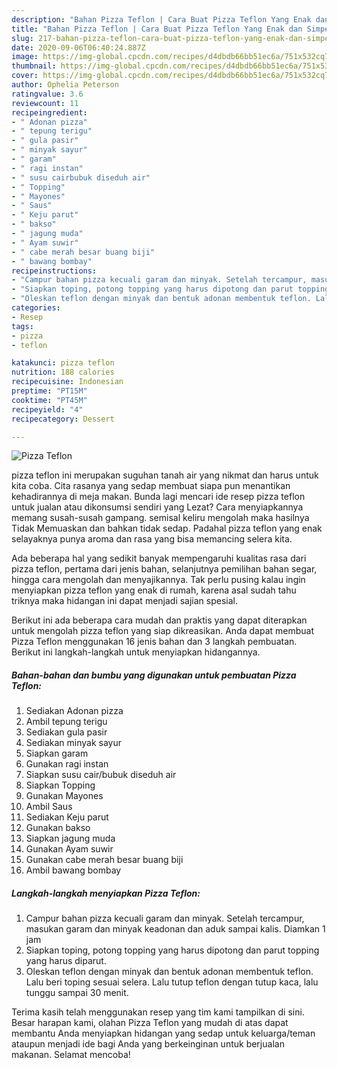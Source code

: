 ```yaml
---
description: "Bahan Pizza Teflon | Cara Buat Pizza Teflon Yang Enak dan Simpel"
title: "Bahan Pizza Teflon | Cara Buat Pizza Teflon Yang Enak dan Simpel"
slug: 217-bahan-pizza-teflon-cara-buat-pizza-teflon-yang-enak-dan-simpel
date: 2020-09-06T06:40:24.887Z
image: https://img-global.cpcdn.com/recipes/d4dbdb66bb51ec6a/751x532cq70/pizza-teflon-foto-resep-utama.jpg
thumbnail: https://img-global.cpcdn.com/recipes/d4dbdb66bb51ec6a/751x532cq70/pizza-teflon-foto-resep-utama.jpg
cover: https://img-global.cpcdn.com/recipes/d4dbdb66bb51ec6a/751x532cq70/pizza-teflon-foto-resep-utama.jpg
author: Ophelia Peterson
ratingvalue: 3.6
reviewcount: 11
recipeingredient:
- " Adonan pizza"
- " tepung terigu"
- " gula pasir"
- " minyak sayur"
- " garam"
- " ragi instan"
- " susu cairbubuk diseduh air"
- " Topping"
- " Mayones"
- " Saus"
- " Keju parut"
- " bakso"
- " jagung muda"
- " Ayam suwir"
- " cabe merah besar buang biji"
- " bawang bombay"
recipeinstructions:
- "Campur bahan pizza kecuali garam dan minyak. Setelah tercampur, masukan garam dan minyak keadonan dan aduk sampai kalis. Diamkan 1 jam"
- "Siapkan toping, potong topping yang harus dipotong dan parut topping yang harus diparut."
- "Oleskan teflon dengan minyak dan bentuk adonan membentuk teflon. Lalu beri toping sesuai selera. Lalu tutup teflon dengan tutup kaca, lalu tunggu sampai 30 menit."
categories:
- Resep
tags:
- pizza
- teflon

katakunci: pizza teflon 
nutrition: 188 calories
recipecuisine: Indonesian
preptime: "PT15M"
cooktime: "PT45M"
recipeyield: "4"
recipecategory: Dessert

---
```



![Pizza Teflon](https://img-global.cpcdn.com/recipes/d4dbdb66bb51ec6a/751x532cq70/pizza-teflon-foto-resep-utama.jpg)


pizza teflon ini merupakan suguhan tanah air yang nikmat dan harus untuk kita coba. Cita rasanya yang sedap membuat siapa pun menantikan kehadirannya di meja makan.
Bunda lagi mencari ide resep pizza teflon untuk jualan atau dikonsumsi sendiri yang Lezat? Cara menyiapkannya memang susah-susah gampang. semisal keliru mengolah maka hasilnya Tidak Memuaskan dan bahkan tidak sedap. Padahal pizza teflon yang enak selayaknya punya aroma dan rasa yang bisa memancing selera kita.

Ada beberapa hal yang sedikit banyak mempengaruhi kualitas rasa dari pizza teflon, pertama dari jenis bahan, selanjutnya pemilihan bahan segar, hingga cara mengolah dan menyajikannya. Tak perlu pusing kalau ingin menyiapkan pizza teflon yang enak di rumah, karena asal sudah tahu triknya maka hidangan ini dapat menjadi sajian spesial.




Berikut ini ada beberapa cara mudah dan praktis yang dapat diterapkan untuk mengolah pizza teflon yang siap dikreasikan. Anda dapat membuat Pizza Teflon menggunakan 16 jenis bahan dan 3 langkah pembuatan. Berikut ini langkah-langkah untuk menyiapkan hidangannya.

<!--inarticleads1-->

##### Bahan-bahan dan bumbu yang digunakan untuk pembuatan Pizza Teflon:

1. Sediakan  Adonan pizza
1. Ambil  tepung terigu
1. Sediakan  gula pasir
1. Sediakan  minyak sayur
1. Siapkan  garam
1. Gunakan  ragi instan
1. Siapkan  susu cair/bubuk diseduh air
1. Siapkan  Topping
1. Gunakan  Mayones
1. Ambil  Saus
1. Sediakan  Keju parut
1. Gunakan  bakso
1. Siapkan  jagung muda
1. Gunakan  Ayam suwir
1. Gunakan  cabe merah besar buang biji
1. Ambil  bawang bombay




<!--inarticleads2-->

##### Langkah-langkah menyiapkan Pizza Teflon:

1. Campur bahan pizza kecuali garam dan minyak. Setelah tercampur, masukan garam dan minyak keadonan dan aduk sampai kalis. Diamkan 1 jam
1. Siapkan toping, potong topping yang harus dipotong dan parut topping yang harus diparut.
1. Oleskan teflon dengan minyak dan bentuk adonan membentuk teflon. Lalu beri toping sesuai selera. Lalu tutup teflon dengan tutup kaca, lalu tunggu sampai 30 menit.




Terima kasih telah menggunakan resep yang tim kami tampilkan di sini. Besar harapan kami, olahan Pizza Teflon yang mudah di atas dapat membantu Anda menyiapkan hidangan yang sedap untuk keluarga/teman ataupun menjadi ide bagi Anda yang berkeinginan untuk berjualan makanan. Selamat mencoba!
